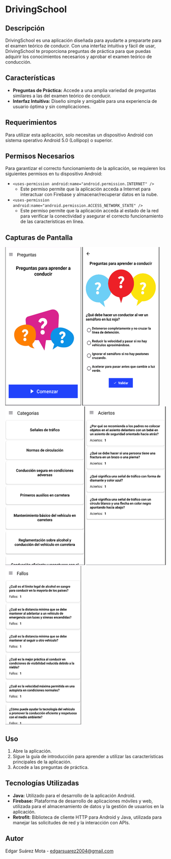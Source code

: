 # DrivingSchool

## Descripción
DrivingSchool es una aplicación diseñada para ayudarte a prepararte para el examen teórico de conducir. Con una interfaz intuitiva y fácil de usar, DrivingSchool te proporciona preguntas de práctica para que puedas adquirir los conocimientos necesarios y aprobar el examen teórico de conducción.

## Características
- **Preguntas de Práctica:** Accede a una amplia variedad de preguntas similares a las del examen teórico de conducir.
- **Interfaz Intuitiva:** Diseño simple y amigable para una experiencia de usuario óptima y sin complicaciones.


## Requerimientos

Para utilizar esta aplicación, solo necesitas un dispositivo Android con sistema operativo Android 5.0 (Lollipop) o superior.

## Permisos Necesarios

Para garantizar el correcto funcionamiento de la aplicación, se requieren los siguientes permisos en tu dispositivo Android:

- `<uses-permission android:name="android.permission.INTERNET" />`
  - Este permiso permite que la aplicación acceda a Internet para interactuar con Firebase y almacenar/recuperar datos en la nube.
- `<uses-permission android:name="android.permission.ACCESS_NETWORK_STATE" />`
  - Este permiso permite que la aplicación acceda al estado de la red para verificar la conectividad y asegurar el correcto funcionamiento de las características en línea.

## Capturas de Pantalla
![Inicio](https://github.com/EdgarSuarezMota/DrivingSchool/blob/main/Inicio.png)
![Preguntas de Práctica](https://github.com/EdgarSuarezMota/DrivingSchool/blob/master/Preguntas.png)
![Simulacro de Examen](https://github.com/EdgarSuarezMota/DrivingSchool/blob/master/Categorias.png)
![Progreso y Estadísticas](https://github.com/EdgarSuarezMota/DrivingSchool/blob/master/Aciertos.png)
![Progreso y Estadísticas](https://github.com/EdgarSuarezMota/DrivingSchool/blob/master/Fallos.png)


## Uso
1. Abre la aplicación.
2. Sigue la guía de introducción para aprender a utilizar las características principales de la aplicación.
3. Accede a las preguntas de práctica.

## Tecnologías Utilizadas
- **Java:** Utilizado para el desarrollo de la aplicación Android.
- **Firebase:** Plataforma de desarrollo de aplicaciones móviles y web, utilizada para el almacenamiento de datos y la gestión de usuarios en la aplicación.
- **Retrofit:** Biblioteca de cliente HTTP para Android y Java, utilizada para manejar las solicitudes de red y la interacción con APIs.

## Autor
Edgar Suárez Mota - edgarsuarez2004@gmail.com
